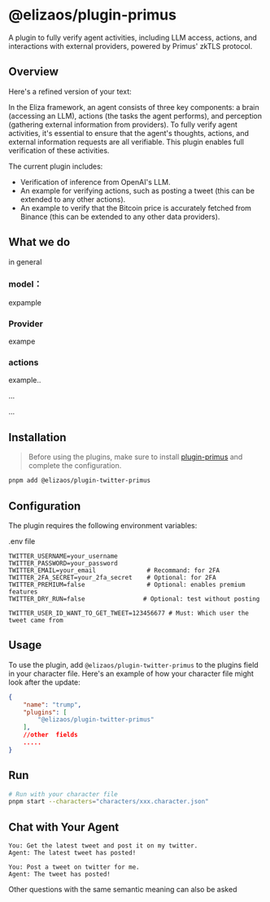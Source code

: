# @elizaos/plugin-primus

A plugin to fully verify agent activities, including LLM access, actions, and interactions with external providers, powered by Primus' zkTLS protocol.

## Overview

Here's a refined version of your text:

In the Eliza framework, an agent consists of three key components: a brain (accessing an LLM), actions (the tasks the agent performs), and perception (gathering external information from providers). To fully verify agent activities, it's essential to ensure that the agent's thoughts, actions, and external information requests are all verifiable. This plugin enables full verification of these activities.

The current plugin includes:

- Verification of inference from OpenAI's LLM.
- An example for verifying actions, such as posting a tweet (this can be extended to any other actions).
- An example to verify that the Bitcoin price is accurately fetched from Binance (this can be extended to any other data providers).


## What we do
in general

### model：
expample

### Provider
exampe

### actions
example..


...

...
##










## Installation

> Before using the plugins, make sure to install [plugin-primus](../plugin-primus) and complete the configuration.

```bash
pnpm add @elizaos/plugin-twitter-primus
```

## Configuration

The plugin requires the following environment variables:

.env file

```env
TWITTER_USERNAME=your_username
TWITTER_PASSWORD=your_password
TWITTER_EMAIL=your_email              # Recommand: for 2FA
TWITTER_2FA_SECRET=your_2fa_secret    # Optional: for 2FA
TWITTER_PREMIUM=false                 # Optional: enables premium features
TWITTER_DRY_RUN=false                # Optional: test without posting

TWITTER_USER_ID_WANT_TO_GET_TWEET=123456677 # Must: Which user the tweet came from
```

## Usage
To use the plugin, add `@elizaos/plugin-twitter-primus` to the plugins field in your character file. Here's an example of how your character file might look after the update:

```json
{
    "name": "trump",
    "plugins": [
        "@elizaos/plugin-twitter-primus"
    ],
    //other  fields
    .....
}
```

## Run
```bash
# Run with your character file
pnpm start --characters="characters/xxx.character.json"
```

## Chat with Your Agent
```
You: Get the latest tweet and post it on my twitter.
Agent: The latest tweet has posted!
```

```
You: Post a tweet on twitter for me.
Agent: The tweet has posted!
```
Other questions with the same semantic meaning can also be asked
